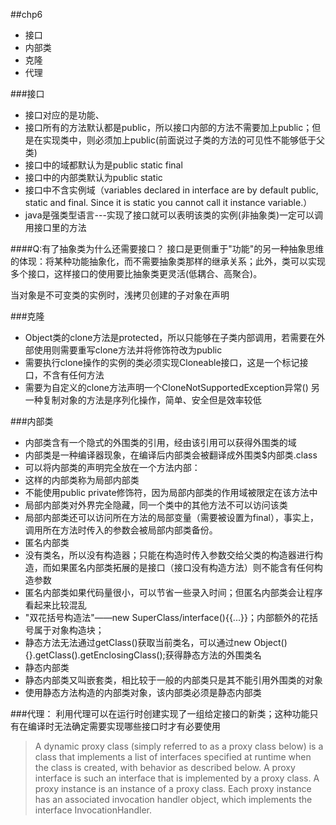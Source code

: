 ##chp6
- 接口
- 内部类
- 克隆
- 代理

###接口
- 接口对应的是功能、
- 接口所有的方法默认都是public，所以接口内部的方法不需要加上public；但是在实现类中，则必须加上public(前面说过子类的方法的可见性不能够低于父类)
- 接口中的域都默认为是public static final
- 接口中的内部类默认为public static
- 接口中不含实例域（variables declared in interface are by default public, static and final. Since it is static you cannot call it instance variable.）
- java是强类型语言---实现了接口就可以表明该类的实例(非抽象类)一定可以调用接口里的方法

####Q:有了抽象类为什么还需要接口？
接口是更侧重于"功能"的另一种抽象思维的体现：将某种功能抽象化，而不需要抽象类那样的继承关系；此外，类可以实现多个接口，这样接口的使用要比抽象类更灵活(低耦合、高聚合)。

当对象是不可变类的实例时，浅拷贝创建的子对象在声明


###克隆
- Object类的clone方法是protected，所以只能够在子类内部调用，若需要在外部使用则需要重写clone方法并将修饰符改为public
- 需要执行clone操作的实例的类必须实现Cloneable接口，这是一个标记接口，不含有任何方法
- 需要为自定义的clone方法声明一个CloneNotSupportedException异常()
 另一种复制对象的方法是序列化操作，简单、安全但是效率较低



###内部类
- 内部类含有一个隐式的外围类的引用，经由该引用可以获得外围类的域
- 内部类是一种编译器现象，在编译后内部类会被翻译成外围类$内部类.class
- 可以将内部类的声明完全放在一个方法内部：
 - 这样的内部类称为局部内部类
 - 不能使用public private修饰符，因为局部内部类的作用域被限定在该方法中
 - 局部内部类对外界完全隐藏，同一个类中的其他方法不可以访问该类
 - 局部内部类还可以访问所在方法的局部变量（需要被设置为final），事实上，调用所在方法时传入的参数会被局部内部类备份。
- 匿名内部类
 - 没有类名，所以没有构造器；只能在构造时传入参数交给父类的构造器进行构造，而如果匿名内部类拓展的是接口（接口没有构造方法）则不能含有任何构造参数
 - 匿名内部类如果代码量很小，可以节省一些录入时间；但匿名内部类会让程序看起来比较混乱
 - "双花括号构造法"——new SuperClass/interface(){{...}}；内部额外的花括号属于对象构造块；
 - 静态方法无法通过getClass()获取当前类名，可以通过new Object(){}.getClass().getEnclosingClass();获得静态方法的外围类名
- 静态内部类 
 - 静态内部类又叫嵌套类，相比较于一般的内部类只是其不能引用外围类的对象
 - 使用静态方法构造的内部类对象，该内部类必须是静态内部类

###代理：
利用代理可以在运行时创建实现了一组给定接口的新类；这种功能只有在编译时无法确定需要实现哪些接口时才有必要使用 
> A dynamic proxy class (simply referred to as a proxy class below) is a class that implements a list of interfaces specified at runtime when the class is created, with behavior as described below. A proxy interface is such an interface that is implemented by a proxy class. A proxy instance is an instance of a proxy class. Each proxy instance has an associated invocation handler object, which implements the interface InvocationHandler.  
